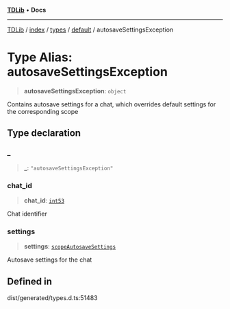 [**TDLib**](../../../../../../README.md) • **Docs**

***

[TDLib](../../../../../../modules.md) / [index](../../../../../README.md) / [types](../../../README.md) / [default](../README.md) / autosaveSettingsException

# Type Alias: autosaveSettingsException

> **autosaveSettingsException**: `object`

Contains autosave settings for a chat, which overrides default settings for the corresponding scope

## Type declaration

### \_

> **\_**: `"autosaveSettingsException"`

### chat\_id

> **chat\_id**: [`int53`](int53.md)

Chat identifier

### settings

> **settings**: [`scopeAutosaveSettings`](scopeAutosaveSettings.md)

Autosave settings for the chat

## Defined in

dist/generated/types.d.ts:51483
